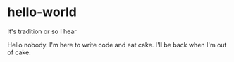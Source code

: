 # hello-world
It's tradition or so I hear

Hello nobody. I'm here to write code and eat cake. I'll be back when I'm out of cake.
